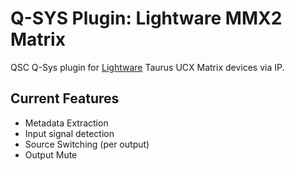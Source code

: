 # Q-SYS Plugin: Lightware MMX2 Matrix

QSC Q-Sys plugin for [Lightware](https://lightware.com/) Taurus UCX Matrix devices via IP.

## Current Features

- Metadata Extraction
- Input signal detection
- Source Switching (per output)
- Output Mute
